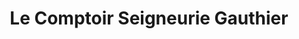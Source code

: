 ---
title: "Le Comptoir Seigneurie Gauthier"
url: /toulouse/le-comptoir-seigneurie-gauthier/
shop: peinture
---